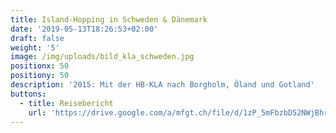 ```yaml
---
title: Island-Hopping in Schweden & Dänemark
date: '2019-05-13T18:26:53+02:00'
draft: false
weight: '5'
image: /img/uploads/bild_kla_schweden.jpg
positionx: 50
positiony: 50
description: '2015: Mit der HB-KLA nach Borgholm, Öland und Gotland'
buttons:
  - title: Reisebericht
    url: 'https://drive.google.com/a/mfgt.ch/file/d/1zP_5mFbzbD52NWjBhrBeJHlEezxejSix/view?usp=sharing'
---
```


